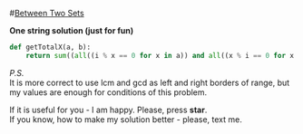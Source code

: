 #[Between Two Sets](https://www.hackerrank.com/challenges/between-two-sets/problem)

**One string solution (just for fun)**
<br>
```python
def getTotalX(a, b):
    return sum((all((i % x == 0 for x in a)) and all((x % i == 0 for x in b)) for i in range(max(a), min(b) + 1)))
```

*P.S.*
<br>
It is more correct to use lcm and gcd as left and right borders of range, but my values are enough for conditions of this problem.

If it is useful for you - I am happy. Please, press **star**.
<br>
If you know, how to make my solution better - please, text me.
